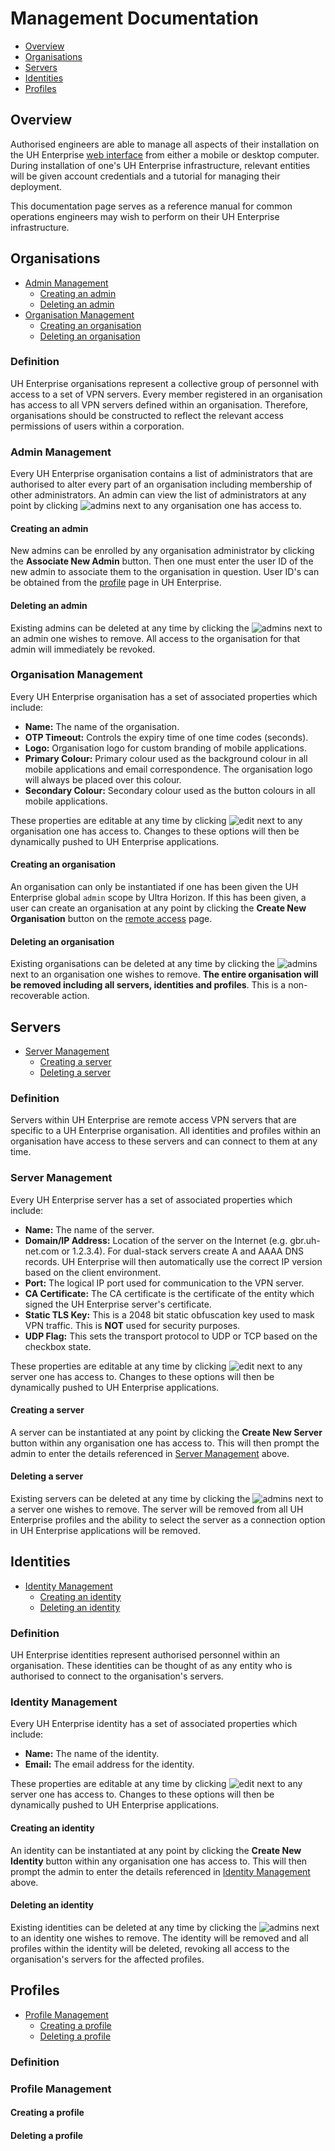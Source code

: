 # Management Documentation

- [Overview](#overview)
- [Organisations](#organisations)
- [Servers](#servers)
- [Identities](#identities)
- [Profiles](#profiles)

## Overview

Authorised engineers are able to manage all aspects of their installation on the UH Enterprise [web interface](https://uh-enterprise.com) from either a mobile or desktop computer. During installation of one's UH Enterprise infrastructure, relevant entities will be given account credentials and a tutorial for managing their deployment.

This documentation page serves as a reference manual for common operations engineers may wish to perform on their UH Enterprise infrastructure.

## Organisations

- [Admin Management](#admin-management)
	- [Creating an admin](#creating-an-admin)
	- [Deleting an admin](#deleting-an-admin)
- [Organisation Management](#organisation-management)
	- [Creating an organisation](#creating-an-organisation)
	- [Deleting an organisation](#deleting-an-organisation)

### Definition

UH Enterprise organisations represent a collective group of personnel with access to a set of VPN servers. Every member registered in an organisation has access to all VPN servers defined within an organisation. Therefore, organisations should be constructed to reflect the relevant access permissions of users within a corporation.

### Admin Management

Every UH Enterprise organisation contains a list of administrators that are authorised to alter every part of an organisation including membership of other administrators. An admin can view the list of administrators at any point by clicking ![admins](https://uh-enterprise.com/static/images/icons/person.svg) next to any organisation one has access to.

#### Creating an admin

New admins can be enrolled by any organisation administrator by clicking the **Associate New Admin** button. Then one must enter the user ID of the new admin to associate them to the organisation in question. User ID's can be obtained from the [profile](https://uh-enterprise.com/profile) page in UH Enterprise.

#### Deleting an admin

Existing admins can be deleted at any time by clicking the ![admins](https://uh-enterprise.com/static/images/icons/trashcan.svg) next to an admin one wishes to remove. All access to the organisation for that admin will immediately be revoked.

### Organisation Management

Every UH Enterprise organisation has a set of associated properties which include:

- **Name:** The name of the organisation.
- **OTP Timeout:** Controls the expiry time of one time codes (seconds).
- **Logo:** Organisation logo for custom branding of mobile applications.
- **Primary Colour:** Primary colour used as the background colour in all mobile applications and email correspondence. The organisation logo will always be placed over this colour.
- **Secondary Colour:** Secondary colour used as the button colours in all mobile applications.

These properties are editable at any time by clicking ![edit](https://uh-enterprise.com/static/images/icons/pencil.svg) next to any organisation one has access to. Changes to these options will then be dynamically pushed to UH Enterprise applications.

#### Creating an organisation

An organisation can only be instantiated if one has been given the UH Enterprise global `admin` scope by Ultra Horizon. If this has been given, a user can create an organisation at any point by clicking the **Create New Organisation** button on the [remote access](https://uh-enterprise.com/remote-access) page.

#### Deleting an organisation

Existing organisations can be deleted at any time by clicking the ![admins](https://uh-enterprise.com/static/images/icons/trashcan.svg) next to an organisation one wishes to remove. **The entire organisation will be removed including all servers, identities and profiles**. This is a non-recoverable action.


## Servers

- [Server Management](#server-management)
	- [Creating a server](#creating-a-server)
	- [Deleting a server](#deleting-a-server)

### Definition

Servers within UH Enterprise are remote access VPN servers that are specific to a UH Enterprise organisation. All identities and profiles within an organisation have access to these servers and can connect to them at any time.

### Server Management

Every UH Enterprise server has a set of associated properties which include:

- **Name:** The name of the server.
- **Domain/IP Address:** Location of the server on the Internet (e.g. gbr.uh-net.com or 1.2.3.4). For dual-stack servers create A and AAAA DNS records. UH Enterprise will then automatically use the correct IP version based on the client environment.
- **Port:** The logical IP port used for communication to the VPN server.
- **CA Certificate:** The CA certificate is the certificate of the entity which signed the UH Enterprise server's certificate.
- **Static TLS Key:** This is a 2048 bit static obfuscation key used to mask VPN traffic. This is **NOT** used for security purposes.
- **UDP Flag:** This sets the transport protocol to UDP or TCP based on the checkbox state.

These properties are editable at any time by clicking ![edit](https://uh-enterprise.com/static/images/icons/pencil.svg) next to any server one has access to. Changes to these options will then be dynamically pushed to UH Enterprise applications.

#### Creating a server

A server can be instantiated at any point by clicking the **Create New Server** button within any organisation one has access to. This will then prompt the admin to enter the details referenced in [Server Management](#server-management) above.

#### Deleting a server

Existing servers can be deleted at any time by clicking the ![admins](https://uh-enterprise.com/static/images/icons/trashcan.svg) next to a server one wishes to remove. The server will be removed from all UH Enterprise profiles and the ability to select the server as a connection option in UH Enterprise applications will be removed.

## Identities

- [Identity Management](#identity-management)
	- [Creating an identity](#creating-an-identity)
	- [Deleting an identity](#deleting-an-identity)

### Definition

UH Enterprise identities represent authorised personnel within an organisation. These identities can be thought of as any entity who is authorised to connect to  the organisation's servers.

### Identity Management

Every UH Enterprise identity has a set of associated properties which include:

- **Name:** The name of the identity.
- **Email:** The email address for the identity. 

These properties are editable at any time by clicking ![edit](https://uh-enterprise.com/static/images/icons/pencil.svg) next to any server one has access to. Changes to these options will then be dynamically pushed to UH Enterprise applications.

#### Creating an identity

An identity can be instantiated at any point by clicking the **Create New Identity** button within any organisation one has access to. This will then prompt the admin to enter the details referenced in [Identity Management](#identity-management) above.

#### Deleting an identity

Existing identities can be deleted at any time by clicking the ![admins](https://uh-enterprise.com/static/images/icons/trashcan.svg) next to an identity one wishes to remove. The identity will be removed and all profiles within the identity will be deleted, revoking all access to the organisation's servers for the affected profiles.


## Profiles

- [Profile Management](#profile-management)
	- [Creating a profile](#creating-a-profile)
	- [Deleting a profile](#deleting-a-profile)

### Definition


### Profile Management

#### Creating a profile

#### Deleting a profile

